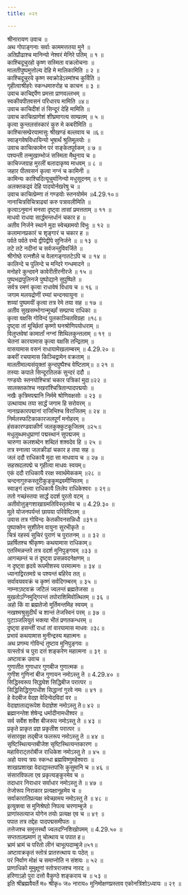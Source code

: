 ```yaml
---
title: ०२९

---
```

श्रीनारायण उवाच ॥  
अथ गोपाङ्गनाः सर्वाः काममत्ततया मुने ॥  
अतिप्रौढाश्च मानिन्यो नेश्वरं मेनिरे पतिम् ॥ १ ॥  
काश्चिदूचुरहो कृष्ण सस्मिता वक्रलोचनाः ॥  
मालतीपुष्पमुत्तोल्य देहि मे मालिकामिति ॥ २ ॥  
काश्चिदूचुरये कृष्ण स्वक्रोडेऽस्मांश्च कुर्विति ॥  
गृहीत्वाश्रीहरेः स्कन्धमारुरोह च काचन ॥ ३ ॥  
उवाच काचिद्दर्पेण प्रमत्ता प्राणवल्लभम् ॥  
स्वकीयपीतवसनं परिधारय मामिति ॥४॥  
उवाच काचिदीशं तं सिन्दूरं देहि मामिति ॥  
उवाच काचित्प्राणेशं शीघ्रमागत्य साम्प्रतम् ॥ ५ ॥  
कृत्वा कुन्तलसंस्कारं कुरु मे कबरीमिति ॥  
काश्चित्सम्प्रेरयामासुः श्रीखण्डं बल्लवाय च ॥६॥  
स्वाङ्गवेषविधायिन्यो भूषार्थं श्रुतिमूलयोः ॥  
उवाच काचित्कामेन परं सङ्केतपूर्वकम् ॥ ७ ॥  
पश्यन्ती तन्मुखाम्भोजं सस्मिता मैथुनाय च ॥  
काचिज्जग्राह मुरलीं बलादाकृष्य माधवम् ॥ ८ ॥  
जहार पीतवसनं कृत्वा नग्नं च कामिनी ॥  
कामिन्यः काश्चिदित्यूचुर्मानिन्यो मधुसूदनम् ॥ ९ ॥  
अलक्तकद्रवं देहि पादयोर्नखरेषु च ॥  
उवाच काचित्प्रेम्णा तं गण्डयोः स्तनयोर्मम ॥4.29.१०॥  
नानाचित्रविचित्राढ्यां करु पत्रावलीमिति ॥  
कृत्वाऽनुमानं मनसा दृष्ट्वा तासां प्रमत्तताम् ॥ ११ ॥  
माधवो राधया सार्द्धमन्तर्धानं चकार ह ॥  
अतीव निर्जने स्थाने मुदा स्वेच्छामयो विभुः ॥ १२ ॥  
कलामानप्रकारं च शृङ्गारं च चकार ह ॥  
पर्वते पर्वते रम्ये द्वीपेद्वीपे सुनिर्जने ॥ ॥ १३ ॥  
तटे तटे नदीनां च सर्वजन्तुविवर्जिते ॥  
श्रीगोष्ठे रत्नशैले च वेलागङ्गातटेऽपि च ॥ १४ ॥  
कालिन्दे च पुलिन्दे च मन्दिरे गन्धमादने ॥  
मनोहरे कुन्दवने कावेरीतीरनीरजे ॥ १५ ॥  
पुष्पभद्रापुलिनजे पुष्पोद्याने सुपुष्पिते ॥  
सर्वत्र रमणं कृत्वा राधावेषं विधाय च ॥ १६ ॥  
जगाम मलयद्रोणीं रम्यां चन्दनवायुना ॥  
शय्यां पुष्पमयीं कृत्वा तत्र रेमे तया सह ॥ १७ ॥  
अतीव सुखसम्भोगान्मूर्च्छां सम्प्राप्य राधिका ॥  
कृत्वा वक्षसि गोविन्दं पुलकाञ्चितविग्रहा ॥१८॥  
दृष्ट्वा तां मूर्च्छितां कृष्णो घनश्रोणिपयोधराम् ॥  
विलुप्तवेषां कामार्तां नग्नां शिथिलकुन्तलाम् ॥ १९ ॥  
चेतनां कारयामास कृत्वा वक्षसि तन्द्रिताम् ॥  
वासयामास वसनं राधायामेखलाम्बरम् ॥ 4.29.२० ॥  
कबरीं रचयामास किञ्चिद्वामेन वक्रताम् ॥  
मालतीमाल्यसंयुक्तां कुन्दपुष्पैश्च वेष्टिताम्॥ ॥ २१ ॥  
तस्याः कपाले सिन्दूरतिलकं सुन्दरं ददौ ॥  
गण्डयोः स्तनयोश्चित्रां चकार पत्रिकां मुदा॥२२ ॥  
सालक्तकांश्च नखरांश्चित्रितान्पादपद्मयोः ॥  
नखैः कृत्रिमपद्मानि निर्ममे श्रोणिवक्षसोः ॥ २३ ॥  
उत्थायाथ तया सार्द्धं जगाम हि सरोवरम् ॥  
नानाप्रकारपद्मानां राजिभिश्च विराजितम् ॥ २४ ॥  
निर्मलस्फटिकाकारजलपूर्णं मनोहरम् ॥  
हंसकारण्डवाकीर्णं जलकुक्कुटकूजितम् ॥२५॥  
मधुलुब्धमधुघ्राणां पद्मस्थानं सुपद्मजम् ॥  
चारुणा कलशब्देन शब्दितं शश्वदेव हि ॥ २५ ॥  
तत्र स्नात्वा जलक्रीडां चकार ह तया सह ॥  
जलं ददौ राधिकायै मुदा सा माधवाय च ॥ २७ ॥  
सहस्रदलपद्मे च गृहीत्वा माधवः स्वयम्॥  
एकं ददौ राधिकायै ररक्ष स्वार्थमेककम् ॥२८ ॥  
चन्दनागुरुकस्तूरीकुङ्कुमद्रवमीप्सितम् ॥  
स्वाङ्गं दत्त्वा राधिकायै लिलेप राधिकेश्वरः ॥ २९॥  
ततो गच्छंस्तया सार्द्धं ददर्श पुरतो वटम् ॥  
अतीवोत्तुङ्गशाखाग्रमतिविस्तृतमेव च ॥ 4.29.३० ॥  
मूले योजनपर्यन्तं छायया परिवेष्टितम् ॥  
उवास तत्र गोविन्दः केतकीवनसन्निधौ ॥३१॥  
पुष्पाक्तेन सुशीतेन वायुना सुरभीकृते ॥  
चित्रं रहस्यं सुचिरं पुराणं च पुरातनम् ॥ ॥ ३२ ॥  
प्रहर्षितश्च श्रीकृष्णः कथयामास राधिकाम्॥  
एतस्मिन्नन्तरे तत्र ददर्श मुनिपुङ्गवम् ॥३३ ॥  
आगच्छन्तं च तं दृष्ट्वा प्रसन्नवदनेक्षणम् ॥  
न दृष्ट्वा हृदये रूपमीशस्य परमात्मनः ॥ ३४ ॥  
ध्यानाद्विरतमग्रे च पश्यन्तं बहिरेव तत् ॥  
सर्वावयववक्रं च कृष्णं सर्वदिगम्बरम् ॥ ३५ ॥  
नाम्नाऽष्टवक्रं जटिलं ज्वलन्तं ब्रह्मतेजसा ॥  
मुखतोऽग्निमुद्गिरन्तं तपोराशिमिवोत्थितम् ॥ ३६ ॥  
अहो किं वा ब्रह्मतेजो मूर्तिमन्तमिह स्वयम् ॥  
नखश्मश्रुसुदीर्घं च शान्तं तेजस्विनं परम् ॥ ३७ ॥  
पुटाञ्जलियुतं भक्त्या भीतं प्रणतकन्धरम् ॥  
दृष्ट्वा हसन्तीं राधां तां वारयामास माधवः ॥३८॥  
प्रभावं कथयामास मुनीन्द्रस्य महात्मनः ॥  
अथ प्रणम्य गोविन्दं तुष्टाव मुनिपुङ्गवः ॥  
यत्स्तोत्रं च पुरा दत्तं शङ्करेण महात्मना ॥ ३९ ॥  
अष्टावक्र उवाच ॥  
गुणातीत गुणाधार गुणबीज गुणात्मक ॥  
गुणीश गुणिनां बीज गुणायन नमोऽस्तु ते ॥ 4.29.४० ॥  
सिद्धिस्वरूप सिद्ध्येश सिद्धिबीज परात्पर ॥  
सिद्धिसिद्धिगुणाधीश सिद्धानां गुरवे नमः ॥ ४१ ॥  
हे वेदबीज वेदज्ञ वेदिन्वेदविदां वर ॥  
वेदाज्ञाताद्यरूपेश वेदाज्ञेश नमोऽस्तु ते॥ ४२ ॥  
ब्रह्मानन्तेश शेषेन्द्र धर्मादीनामधीश्वर ॥  
सर्व सर्वेश शर्वेश बीजरूप नमोऽस्तु ते ॥ ४३ ॥  
प्रकृते प्राकृत प्रज्ञ प्रकृतीश परात्पर ॥  
संसारवृक्ष तद्बीज फलरूप नमोऽस्तु ते ॥ ४४ ॥  
सृष्टिस्थित्यन्तबीजेश सृष्टिस्थित्यन्तकारण ॥  
महाविराट्तरोर्बीज राधिकेश नमोऽस्तु ते ॥ ४५ ॥  
अहो यस्य त्रयः स्कन्धा ब्रह्मविष्णुमहेश्वराः ॥  
शाखाप्रशाखा वेदाद्यास्तपांसि कुसुमानि च ॥ ४६ ॥  
संसारविफला एव प्रकृत्यङ्कुरमेव च ॥  
तदाधार निराधार सर्वाधार नमोऽस्तु ते ॥ ४७ ॥  
तेजोरूप निराकार प्रत्यक्षानूहमेव च ॥  
सर्वाकारातिप्रत्यक्ष स्वेच्छामय नमोऽस्तु ते ॥ ४८ ॥  
इत्युक्त्वा स मुनिश्रेष्ठो निपत्य चरणाम्बुजे ॥  
प्राणांस्तत्याज योगेन तयोः प्रत्यक्ष एव च ॥ ४९ ॥  
पपात तत्र तद्देहः पादपद्मसमीपतः ॥  
तत्तेजश्च समुत्तस्थौ ज्वलदग्निशिखोपमम् ॥ 4.29.५० ॥  
सप्ततालप्रमाणं तु चोत्थाय च पपात ह॥  
भ्रामं भ्रामं च परितो लीनं चाभूत्पदाम्बुजे॥५१॥  
अष्टावक्रकृतं स्तोत्रं प्रातरुत्थाय यः पठेत् ॥  
परं निर्वाण मोक्षं च समाप्नोति न संशयः ॥ ५२ ॥  
प्राणाधिको मुमुक्षूणां स्तोत्रराजश्च नारद ॥  
हरिणाऽहो पुरा दत्तो वैकुण्ठे शङ्कराय च ॥ ५३ ॥  
इति श्रीब्रह्मवैवर्ते म० श्रीकृ० ज० नाराय० मुनिमोक्षणप्रस्ताव एकोनत्रिंशोऽध्यायः ॥ २९ ॥